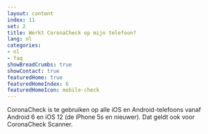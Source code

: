 ```yaml
---
layout: content
index: 11
set: 2
title: Werkt CoronaCheck op mijn telefoon? 
lang: nl
categories:
- nl
- faq
showBreadCrumbs: true
showContact: true
featuredHome: true
featuredHomeIndex: 6
featuredHomeIcon: mobile-check
---
```

CoronaCheck is te gebruiken op alle iOS en Android-telefoons vanaf Android 6 en iOS 12 (de iPhone 5s en nieuwer). Dat geldt ook voor CoronaCheck Scanner. 
